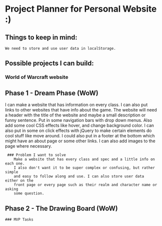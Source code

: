 # Project Planner for Personal Website :)

 ## Things to keep in mind:
	We need to store and use user data in localStorage.

 ## Possible projects I can build:

 ### World of Warcraft website





 ## Phase 1 - Dream Phase (WoW)
   I can make a website that has information on every class. I 
   can also put links to other websites that have info about the game.
   The website will need a header with the title of the website and
   maybe a small description or funny sentence. 
   Put in some navigation bars with drop down menus. Also add
   some cool CSS effects like hover, and change background color.
   I can also put in some on click effects with jQuery to make 
   certain elements do cool stuff like move around. I could also
   put in a footer at the bottom which might have an about page 
   or some other links. I can also add images to the page where necessary.

	 ### Problem I want to solve
	 	Make a website that has every class and spec and a little info on each one.
	 	I also don't want it to be super complex or confusing, but rather simple 
	 	and easy to follow along and use. I can also store user data either on the
	 	front page or every page such as their realm and character name or asking
	 	some question.

 ## Phase 2 - The Drawing Board (WoW)
 	### MVP Tasks